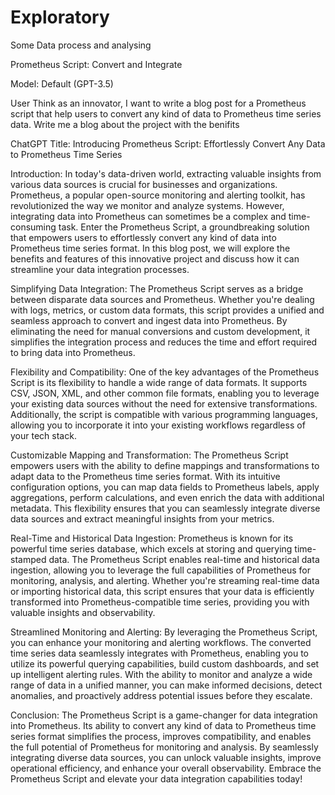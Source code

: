 # Exploratory
Some Data process and analysing


Prometheus Script: Convert and Integrate

Model: Default (GPT-3.5)

User
Think as an innovator, I want to write a blog post for a Prometheus script that help users to convert any kind of data to Prometheus time series data. Write me a blog about the project with the benifits

ChatGPT
Title: Introducing Prometheus Script: Effortlessly Convert Any Data to Prometheus Time Series

Introduction:
In today's data-driven world, extracting valuable insights from various data sources is crucial for businesses and organizations. Prometheus, a popular open-source monitoring and alerting toolkit, has revolutionized the way we monitor and analyze systems. However, integrating data into Prometheus can sometimes be a complex and time-consuming task. Enter the Prometheus Script, a groundbreaking solution that empowers users to effortlessly convert any kind of data into Prometheus time series format. In this blog post, we will explore the benefits and features of this innovative project and discuss how it can streamline your data integration processes.

Simplifying Data Integration:
The Prometheus Script serves as a bridge between disparate data sources and Prometheus. Whether you're dealing with logs, metrics, or custom data formats, this script provides a unified and seamless approach to convert and ingest data into Prometheus. By eliminating the need for manual conversions and custom development, it simplifies the integration process and reduces the time and effort required to bring data into Prometheus.

Flexibility and Compatibility:
One of the key advantages of the Prometheus Script is its flexibility to handle a wide range of data formats. It supports CSV, JSON, XML, and other common file formats, enabling you to leverage your existing data sources without the need for extensive transformations. Additionally, the script is compatible with various programming languages, allowing you to incorporate it into your existing workflows regardless of your tech stack.

Customizable Mapping and Transformation:
The Prometheus Script empowers users with the ability to define mappings and transformations to adapt data to the Prometheus time series format. With its intuitive configuration options, you can map data fields to Prometheus labels, apply aggregations, perform calculations, and even enrich the data with additional metadata. This flexibility ensures that you can seamlessly integrate diverse data sources and extract meaningful insights from your metrics.

Real-Time and Historical Data Ingestion:
Prometheus is known for its powerful time series database, which excels at storing and querying time-stamped data. The Prometheus Script enables real-time and historical data ingestion, allowing you to leverage the full capabilities of Prometheus for monitoring, analysis, and alerting. Whether you're streaming real-time data or importing historical data, this script ensures that your data is efficiently transformed into Prometheus-compatible time series, providing you with valuable insights and observability.

Streamlined Monitoring and Alerting:
By leveraging the Prometheus Script, you can enhance your monitoring and alerting workflows. The converted time series data seamlessly integrates with Prometheus, enabling you to utilize its powerful querying capabilities, build custom dashboards, and set up intelligent alerting rules. With the ability to monitor and analyze a wide range of data in a unified manner, you can make informed decisions, detect anomalies, and proactively address potential issues before they escalate.

Conclusion:
The Prometheus Script is a game-changer for data integration into Prometheus. Its ability to convert any kind of data to Prometheus time series format simplifies the process, improves compatibility, and enables the full potential of Prometheus for monitoring and analysis. By seamlessly integrating diverse data sources, you can unlock valuable insights, improve operational efficiency, and enhance your overall observability. Embrace the Prometheus Script and elevate your data integration capabilities today!




